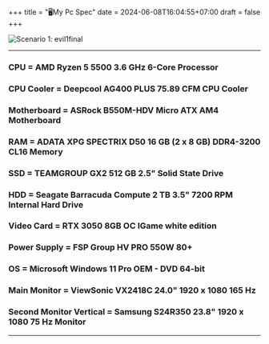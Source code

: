 +++
title = "🖥️My Pc Spec"
date = 2024-06-08T16:04:55+07:00
draft = false
+++

![Scenario 1: evil1final](/images/pc.jpg)

---
### **CPU** = AMD Ryzen 5 5500 3.6 GHz 6-Core Processor
### **CPU Cooler** = Deepcool AG400 PLUS 75.89 CFM CPU Cooler
### **Motherboard** = ASRock B550M-HDV Micro ATX AM4 Motherboard
### **RAM** = ADATA XPG SPECTRIX D50 16 GB (2 x 8 GB) DDR4-3200 CL16 Memory
### **SSD** = TEAMGROUP GX2 512 GB 2.5" Solid State Drive
### **HDD** = Seagate Barracuda Compute 2 TB 3.5" 7200 RPM Internal Hard Drive
### **Video Card** = RTX 3050 8GB OC IGame white edition
### **Power Supply** = FSP Group HV PRO 550W 80+ 
### **OS** = Microsoft Windows 11 Pro OEM - DVD 64-bit
### **Main Monitor** = ViewSonic VX2418C 24.0" 1920 x 1080 165 Hz
### **Second Monitor Vertical** = Samsung S24R350 23.8" 1920 x 1080 75 Hz Monitor
---